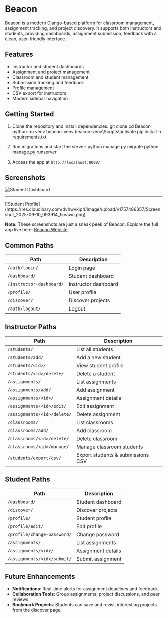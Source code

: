 # Beacon
Beacon is a modern Django-based platform for classroom management, assignment tracking, and project discovery. It supports both instructors and students, providing dashboards, assignment submission, feedback with a clean, user-friendly interface.

## Features
- Instructor and student dashboards
- Assignment and project management
- Classroom and student management
- Submission tracking and feedback
- Profile management
- CSV export for instructors
- Modern sidebar navigation

## Getting Started
1. Clone the repository and install dependencies:
   git clone <repo-url>
   cd Beacon
   python -m venv beacon-venv
   beacon-venv\Scripts\activate
   pip install -r requirements.txt

2. Run migrations and start the server:
   python manage.py migrate
   python manage.py runserver

3. Access the app at `http://localhost:8000/`

## Screenshots
![Student Dashboard](https://res.cloudinary.com/dvhwvkip4/image/upload/v1757483174/Screenshot_2025-09-10_084210_ioe7k2.png)
<hr>
![Student Profile](https://res.cloudinary.com/dvhwvkip4/image/upload/v1757486357/Screenshot_2025-09-10_093914_fkvawc.png)

**Note:** These screenshots are just a sneak peek of Beacon. Explore the full app live here: [Beacon Website]()

## Common Paths
| Path                      | Description                       |
|-------------------------- |-----------------------------------|
| `/auth/login/`            | Login page                        |
| `/dashboard/`             | Student dashboard                  |
| `/instructor-dashboard/`  | Instructor dashboard               |
| `/profile/`               | User profile                       |
| `/discover/`              | Discover projects                   |
| `/auth/logout/`           | Logout                             |

## Instructor Paths
| Path                              | Description                       |
|-----------------------------------|-----------------------------------|
| `/students/`                      | List all students                 |
| `/students/add/`                  | Add a new student                 |
| `/students/<id>/`                 | View student profile              |
| `/students/<id>/delete/`          | Delete a student                  |
| `/assignments/`                   | List assignments                  |
| `/assignments/add/`               | Add assignment                    |
| `/assignments/<id>/`              | Assignment details                |
| `/assignments/<id>/edit/`         | Edit assignment                   |
| `/assignments/<id>/delete/`       | Delete assignment                 |
| `/classrooms/`                    | List classrooms                   |
| `/classrooms/add/`                | Add classroom                     |
| `/classrooms/<id>/delete/`        | Delete classroom                  |
| `/classrooms/<id>/manage/`        | Manage classroom students         |
| `/students/export/csv/`           | Export students & submissions CSV |

## Student Paths
| Path                              | Description                       |
|-----------------------------------|-----------------------------------|
| `/dashboard/`                     | Student dashboard                 |
| `/discover/`                      | Discover projects                 |
| `/profile/`                       | Student profile                   |
| `/profile/edit/`                  | Edit profile                      |
| `/profile/change-password/`       | Change password                   |
| `/assignments/`                   | List assignments                  |
| `/assignments/<id>/`              | Assignment details                |
| `/assignments/<id>/submit/`       | Submit assignment                 |

## Future Enhancements
- **Notifications**: Real-time alerts for assignment deadlines and feedback.
- **Collaboration Tools**: Group assignments, project discussions, and peer reviews.
- **Bookmark Projects**: Students can save and revisit interesting projects from the discover page.
